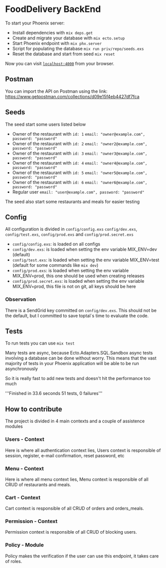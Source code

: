 # FoodDelivery BackEnd

To start your Phoenix server:

- Install dependencies with `mix deps.get`
- Create and migrate your database with `mix ecto.setup`
- Start Phoenix endpoint with `mix phx.server`
- Script for populating the database `mix run priv/repo/seeds.exs`
- Reset the database and start from seed `mix reset`

Now you can visit [`localhost:4000`](http://localhost:4000) from your browser.

## Postman

You can import the API on Postman using the link: https://www.getpostman.com/collections/d09e15f4eb4427df7fca

## Seeds

The seed start some users listed below

- Owner of the restaurant with `id: 1` `email: "owner@example.com", password: "password"`
- Owner of the restaurant with `id: 2` `email: "owner2@example.com", password: "password"`
- Owner of the restaurant with `id: 3` `email: "owner3@example.com", password: "password"`
- Owner of the restaurant with `id: 4` `email: "owner4@example.com", password: "password"`
- Owner of the restaurant with `id: 5` `email: "owner5@example.com", password: "password"`
- Owner of the restaurant with `id: 6` `email: "owner6@example.com", password: "password"`
- Regular user `email: "user@example.com", password: "password"`

The seed also start some restaurants and meals for easier testing

## Config

All configuration is divided in `config/config.exs` `config/dev.exs`, `config/test.exs`, `config/prod.exs` and `config/prod.secret.exs`

- `config/config.exs`: is loaded on all configs
- `config/dev.exs`: is loaded when setting the env variable MIX_ENV=dev (default)
- `config/test.exs`: is loaded when setting the env variable MIX_ENV=test (default for some commands like `mix dev`)
- `config/prod.exs`: is loaded when setting the env variable MIX_ENV=prod, this one should be used when creating releases
- `config/prod.secret.exs`: is loaded when setting the env variable MIX_ENV=prod, this file is not on git, all keys should be here

### Observation

There is a SendGrid key committed on `config/dev.exs`. This should not be the default, but I committed to save toptal`s time to evaluate the code.

## Tests

To run tests you can use `mix test`

Many tests are async, because Ecto.Adapters.SQL.Sandbox async tests involving a database can be done without worry. This means that the vast majority of tests in your Phoenix application will be able to be run asynchronously

So it is really fast to add new tests and doesn't hit the performance too much

'''Finished in 33.6 seconds
51 tests, 0 failures'''

## How to contribute

The project is divided in 4 main contexts and a couple of assistence modules

### Users - Context

Here is where all authentication context lies, Users context is responsible of session, register, e-mail confirmation, reset password, etc

### Menu - Context

Here is where all menu context lies, Menu context is responsible of all CRUD of restaurants and meals.

### Cart - Context

Cart context is responsible of all CRUD of orders and orders_meals.

### Permission - Context

Permission context is responsible of all CRUD of blocking users.

### Policy - Module

Policy makes the verification if the user can use this endpoint, it takes care of roles.
